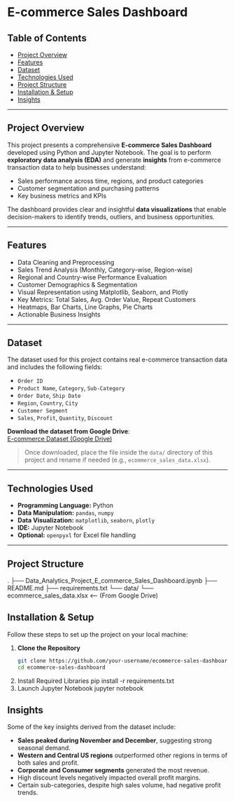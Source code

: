 # E-commerce Sales Dashboard

## Table of Contents
- [Project Overview](#project-overview)
- [Features](#features)
- [Dataset](#dataset)
- [Technologies Used](#technologies-used)
- [Project Structure](#project-structure)
- [Installation & Setup](#installation--setup)
- [Insights](#insights)

---

## Project Overview

This project presents a comprehensive **E-commerce Sales Dashboard** developed using Python and Jupyter Notebook. The goal is to perform **exploratory data analysis (EDA)** and generate **insights** from e-commerce transaction data to help businesses understand:

- Sales performance across time, regions, and product categories
- Customer segmentation and purchasing patterns
- Key business metrics and KPIs

The dashboard provides clear and insightful **data visualizations** that enable decision-makers to identify trends, outliers, and business opportunities.

---

##  Features

-  Data Cleaning and Preprocessing
-  Sales Trend Analysis (Monthly, Category-wise, Region-wise)
-  Regional and Country-wise Performance Evaluation
-  Customer Demographics & Segmentation
-  Visual Representation using Matplotlib, Seaborn, and Plotly
-  Key Metrics: Total Sales, Avg. Order Value, Repeat Customers
-  Heatmaps, Bar Charts, Line Graphs, Pie Charts
-  Actionable Business Insights

---

## Dataset

The dataset used for this project contains real e-commerce transaction data and includes the following fields:

- `Order ID`
- `Product Name`, `Category`, `Sub-Category`
- `Order Date`, `Ship Date`
- `Region`, `Country`, `City`
- `Customer Segment`
- `Sales`, `Profit`, `Quantity`, `Discount`

 **Download the dataset from Google Drive**:  
[E-commerce Dataset (Google Drive)](https://drive.google.com/file/d/172vPzfW_O00aU92OW08_OxhTwu3nQbQD/view?usp=sharing)

> Once downloaded, place the file inside the `data/` directory of this project and rename if needed (e.g., `ecommerce_sales_data.xlsx`).


---

##  Technologies Used

- **Programming Language:** Python
- **Data Manipulation:** `pandas`, `numpy`
- **Data Visualization:** `matplotlib`, `seaborn`, `plotly`
- **IDE:** Jupyter Notebook
- **Optional:** `openpyxl` for Excel file handling

---

## Project Structure
.
├── Data_Analytics_Project_E_commerce_Sales_Dashboard.ipynb
├── README.md
├── requirements.txt
└── data/
    └── ecommerce_sales_data.xlsx   <-- (From Google Drive)
##  Installation & Setup

Follow these steps to set up the project on your local machine:

1. **Clone the Repository**
   ```bash
   git clone https://github.com/your-username/ecommerce-sales-dashboard.git
   cd ecommerce-sales-dashboard
2. Install Required Libraries
    pip install -r requirements.txt
3. Launch Jupyter Notebook
     jupyter notebook
   
##  Insights 

Some of the key insights derived from the dataset include:

-  **Sales peaked during November and December**, suggesting strong seasonal demand.
-  **Western and Central US regions** outperformed other regions in terms of both sales and profit.
-  **Corporate and Consumer segments** generated the most revenue.
-  High discount levels negatively impacted overall profit margins.
-  Certain sub-categories, despite high sales volume, had negative profit trends.
